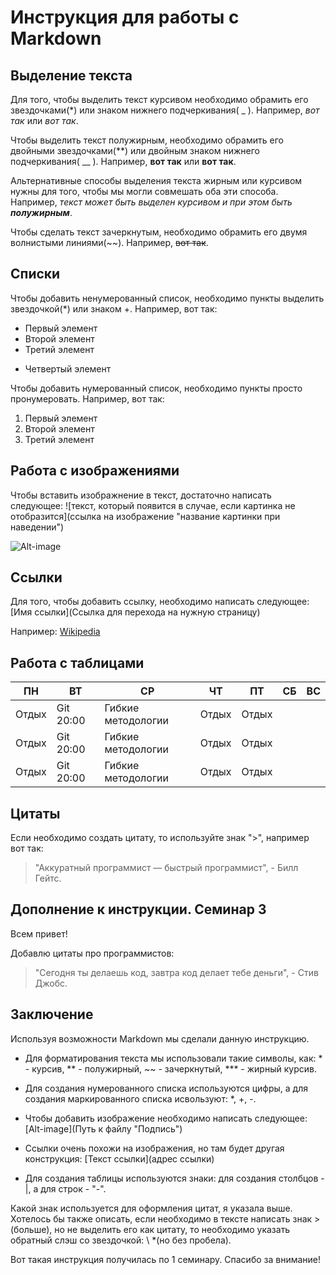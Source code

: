# Инструкция для работы с Markdown

## Выделение текста

Для того, чтобы выделить текст курсивом необходимо обрамить его звездочками(*) или знаком нижнего подчеркивания( _ ). Например, *вот так* или _вот так_.

Чтобы выделить текст полужирным, необходимо обрамить его двойными звездочками(**) или двойным знаком нижнего подчеркивания( __ ). Например, **вот так** или __вот так__.

Альтернативные способы выделения текста жирным или курсивом нужны для того, чтобы мы могли совмешать оба эти способа. Например, 
_текст может быть выделен курсивом и при этом быть **полужирным**_.

Чтобы сделать текст зачеркнутым, необходимо обрамить его двумя волнистыми линиями(~~). Например, ~~вот так~~.

## Списки

Чтобы добавить ненумерованный список, необходимо пункты выделить звездочкой(*) или знаком +. Например, вот так: 

* Первый элемент
* Второй элемент
* Третий элемент
+ Четвертый элемент

Чтобы добавить нумерованный список, необходимо пункты просто пронумеровать. Например, вот так:

1. Первый элемент
2. Второй элемент
3. Третий элемент

## Работа с изображениями

Чтобы вставить изображнение в текст, достаточно написать следующее: 
![текст, который появится в случае, если картинка не отобразится](ссылка на изображение "название картинки при наведении")

![Alt-image](https://i.pinimg.com/originals/e7/33/91/e7339184de996fc0ff586549fb7794ad.jpg "Cute cat")

## Ссылки

Для того, чтобы добавить ссылку, необходимо написать следующее: 
[Имя ссылки](Ссылка для перехода на нужную страницу)

Например: [Wikipedia](https://ru.wikipedia.org/wiki/Markdown)

## Работа с таблицами

ПН | ВТ | СР | ЧТ | ПТ | СБ | ВС |
------ | ------| ------| ------| ------| ------| ------|
Отдых      | Git 20:00   | Гибкие методологии | Отдых      | Отдых      | 
Отдых      | Git 20:00   | Гибкие методологии | Отдых      | Отдых      |
Отдых      | Git 20:00   | Гибкие методологии | Отдых      | Отдых      |


## Цитаты

Если необходимо создать цитату, то используйте знак ">", например вот так: 

>"Аккуратный программист — быстрый программист", - Билл Гейтс. 

## Дополнение к инструкции. Семинар 3

Всем привет!

Добавлю цитаты про программистов:

>"Сегодня ты делаешь код, завтра код делает тебе деньги", - Стив Джобс. 

## Заключение

Используя возможности Markdown мы сделали данную инструкцию. 

* Для форматирования текста мы использовали такие символы, как: * - курсив, ** - полужирный, ~~ - зачеркнутый,  *** - жирный курсив.

* Для создания нумерованного списка используются цифры, а для создания маркированного списка исвользуют: *, +, -.

* Чтобы добавить изображение необходимо написать следующее: [Alt-image](Путь к файлу "Подпись")

* Ссылки очень похожи на изображения, но там будет другая конструкция: [Текст ссылки](адрес ссылки)

* Для создания таблицы используются знаки: для создания столбцов - |, а для строк - "-".

Какой знак используется для оформления цитат, я указала выше. Хотелось бы также описать, если необходимо в тексте написать знак >(больше), но не выделить его как цитату, то необходимо указать обратный слэш со звездочкой: \ *(но без пробела). 

Вот такая инструкция получилась по 1 семинару. Спасибо за внимание!
